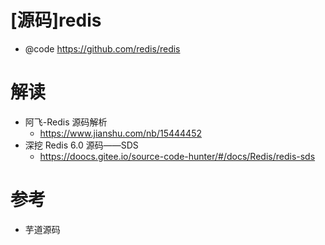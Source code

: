 # [源码]redis

- @code https://github.com/redis/redis

# 解读

- 阿飞-Redis 源码解析
  - https://www.jianshu.com/nb/15444452
- 深挖 Redis 6.0 源码——SDS
  - https://doocs.gitee.io/source-code-hunter/#/docs/Redis/redis-sds

# 参考

- 芋道源码